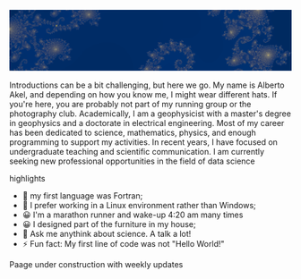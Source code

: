 
![Banner](https://github.com/albertoakel/albertoakel/blob/main/perfil1_albertoakel.PNG)

Introductions can be a bit challenging, but here we go. My name is Alberto Akel, and depending on how you know me, I might wear different hats. If you're here, you are probably not part of my running group or the photography club. Academically, I am a geophysicist with a master's degree in geophysics and a doctorate in electrical engineering. Most of my career has been dedicated to science, mathematics, physics, and enough programming to support my activities. In recent years, I have focused on undergraduate teaching and scientific communication. I am currently seeking new professional opportunities in the field of data science

highlights 
- 🌱 my first language was Fortran;
- 🔭 I prefer working in a Linux environment rather than Windows;
- 😀 I'm a marathon runner and wake-up 4:20 am many times
- 😀 I designed part of the furniture in my house;
- 💬 Ask me anythink about science. A talk a lot!
- ⚡ Fun fact: My first line of code was not "Hello World!"

Paage under construction with weekly updates
